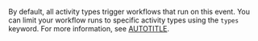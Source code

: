 By default, all activity types trigger workflows that run on this event. You can limit your workflow runs to specific activity types using the `types` keyword. For more information, see [AUTOTITLE](/actions/using-workflows/workflow-syntax-for-github-actions#onevent_nametypes).
